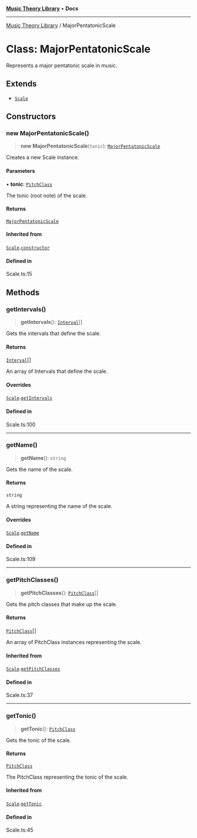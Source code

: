 [**Music Theory Library**](../README.md) • **Docs**

***

[Music Theory Library](../README.md) / MajorPentatonicScale

# Class: MajorPentatonicScale

Represents a major pentatonic scale in music.

## Extends

- [`Scale`](Scale.md)

## Constructors

### new MajorPentatonicScale()

> **new MajorPentatonicScale**(`tonic`): [`MajorPentatonicScale`](MajorPentatonicScale.md)

Creates a new Scale instance.

#### Parameters

• **tonic**: [`PitchClass`](PitchClass.md)

The tonic (root note) of the scale.

#### Returns

[`MajorPentatonicScale`](MajorPentatonicScale.md)

#### Inherited from

[`Scale`](Scale.md).[`constructor`](Scale.md#constructors)

#### Defined in

Scale.ts:15

## Methods

### getIntervals()

> **getIntervals**(): [`Interval`](Interval.md)[]

Gets the intervals that define the scale.

#### Returns

[`Interval`](Interval.md)[]

An array of Intervals that define the scale.

#### Overrides

[`Scale`](Scale.md).[`getIntervals`](Scale.md#getintervals)

#### Defined in

Scale.ts:100

***

### getName()

> **getName**(): `string`

Gets the name of the scale.

#### Returns

`string`

A string representing the name of the scale.

#### Overrides

[`Scale`](Scale.md).[`getName`](Scale.md#getname)

#### Defined in

Scale.ts:109

***

### getPitchClasses()

> **getPitchClasses**(): [`PitchClass`](PitchClass.md)[]

Gets the pitch classes that make up the scale.

#### Returns

[`PitchClass`](PitchClass.md)[]

An array of PitchClass instances representing the scale.

#### Inherited from

[`Scale`](Scale.md).[`getPitchClasses`](Scale.md#getpitchclasses)

#### Defined in

Scale.ts:37

***

### getTonic()

> **getTonic**(): [`PitchClass`](PitchClass.md)

Gets the tonic of the scale.

#### Returns

[`PitchClass`](PitchClass.md)

The PitchClass representing the tonic of the scale.

#### Inherited from

[`Scale`](Scale.md).[`getTonic`](Scale.md#gettonic)

#### Defined in

Scale.ts:45
